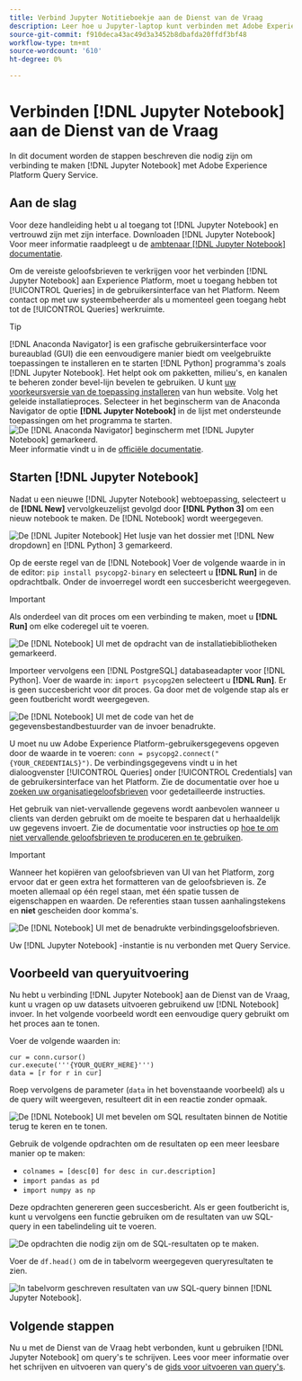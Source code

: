 ```yaml
---
title: Verbind Jupyter Notitieboekje aan de Dienst van de Vraag
description: Leer hoe u Jupyter-laptop kunt verbinden met Adobe Experience Platform Query Service.
source-git-commit: f910deca43ac49d3a3452b8dbafda20ffdf3bf48
workflow-type: tm+mt
source-wordcount: '610'
ht-degree: 0%

---
```


# Verbinden [!DNL Jupyter Notebook] aan de Dienst van de Vraag

In dit document worden de stappen beschreven die nodig zijn om verbinding te maken [!DNL Jupyter Notebook] met Adobe Experience Platform Query Service.

## Aan de slag

Voor deze handleiding hebt u al toegang tot [!DNL Jupyter Notebook] en vertrouwd zijn met zijn interface. Downloaden [!DNL Jupyter Notebook] Voor meer informatie raadpleegt u de [ambtenaar [!DNL Jupyter Notebook] documentatie](https://jupyter.org/).

Om de vereiste geloofsbrieven te verkrijgen voor het verbinden [!DNL Jupyter Notebook] aan Experience Platform, moet u toegang hebben tot [!UICONTROL Queries] in de gebruikersinterface van het Platform. Neem contact op met uw systeembeheerder als u momenteel geen toegang hebt tot de [!UICONTROL Queries] werkruimte.

>[!TIP]
>
>[!DNL Anaconda Navigator] is een grafische gebruikersinterface voor bureaublad (GUI) die een eenvoudigere manier biedt om veelgebruikte toepassingen te installeren en te starten [!DNL Python] programma&#39;s zoals [!DNL Jupyter Notebook]. Het helpt ook om pakketten, milieu&#39;s, en kanalen te beheren zonder bevel-lijn bevelen te gebruiken.
>U kunt [uw voorkeursversie van de toepassing installeren](https://docs.anaconda.com/anaconda/install/) van hun website.
>Volg het geleide installatieproces. Selecteer in het beginscherm van de Anaconda Navigator de optie **[!DNL Jupyter Notebook]** in de lijst met ondersteunde toepassingen om het programma te starten.
>![De [!DNL Anaconda Navigator] beginscherm met [!DNL Jupyter Notebook] gemarkeerd.](../images/clients/jupyter-notebook/anaconda-navigator-home.png)
>Meer informatie vindt u in de [officiële documentatie](https://docs.anaconda.com/anaconda/navigator/).

## Starten [!DNL Jupyter Notebook]

Nadat u een nieuwe [!DNL Jupyter Notebook] webtoepassing, selecteert u de **[!DNL New]** vervolgkeuzelijst gevolgd door **[!DNL Python 3]** om een nieuw notebook te maken. De [!DNL Notebook] wordt weergegeven.

![De [!DNL Jupiter Notebook] Het lusje van het dossier met [!DNL New dropdown] en [!DNL Python] 3 gemarkeerd.](../images/clients/jupyter-notebook/new-notebook.png)

Op de eerste regel van de [!DNL Notebook] Voer de volgende waarde in in de editor: `pip install psycopg2-binary` en selecteert u **[!DNL Run]** in de opdrachtbalk. Onder de invoerregel wordt een succesbericht weergegeven.

>[!IMPORTANT]
>
>Als onderdeel van dit proces om een verbinding te maken, moet u **[!DNL Run]** om elke coderegel uit te voeren.

![De [!DNL Notebook] UI met de opdracht van de installatiebibliotheken gemarkeerd.](../images/clients/jupyter-notebook/install-library.png)

Importeer vervolgens een [!DNL PostgreSQL] databaseadapter voor [!DNL Python]. Voer de waarde in: `import psycopg2`en selecteert u **[!DNL Run]**. Er is geen succesbericht voor dit proces. Ga door met de volgende stap als er geen foutbericht wordt weergegeven.

![De [!DNL Notebook] UI met de code van het de gegevensbestandbestuurder van de invoer benadrukte.](../images/clients/jupyter-notebook/import-dbdriver.png)

U moet nu uw Adobe Experience Platform-gebruikersgegevens opgeven door de waarde in te voeren: `conn = psycopg2.connect("{YOUR_CREDENTIALS}")`. De verbindingsgegevens vindt u in het dialoogvenster [!UICONTROL Queries] onder [!UICONTROL Credentials] van de gebruikersinterface van het Platform. Zie de documentatie over hoe u [zoeken uw organisatiegeloofsbrieven](../ui/credentials.md) voor gedetailleerde instructies.

Het gebruik van niet-vervallende gegevens wordt aanbevolen wanneer u clients van derden gebruikt om de moeite te besparen dat u herhaaldelijk uw gegevens invoert. Zie de documentatie voor instructies op [hoe te om niet vervallende geloofsbrieven te produceren en te gebruiken](../ui/credentials.md#non-expiring-credentials).

>[!IMPORTANT]
>
>Wanneer het kopiëren van geloofsbrieven van UI van het Platform, zorg ervoor dat er geen extra het formatteren van de geloofsbrieven is. Ze moeten allemaal op één regel staan, met één spatie tussen de eigenschappen en waarden. De referenties staan tussen aanhalingstekens en **niet** gescheiden door komma&#39;s.

![De [!DNL Notebook] UI met de benadrukte verbindingsgeloofsbrieven.](../images/clients/jupyter-notebook/provide-credentials.png)

Uw [!DNL Jupyter Notebook] -instantie is nu verbonden met Query Service.

## Voorbeeld van queryuitvoering

Nu hebt u verbinding [!DNL Jupyter Notebook] aan de Dienst van de Vraag, kunt u vragen op uw datasets uitvoeren gebruikend uw [!DNL Notebook] invoer. In het volgende voorbeeld wordt een eenvoudige query gebruikt om het proces aan te tonen.

Voer de volgende waarden in:

```console
cur = conn.cursor()
cur.execute('''{YOUR_QUERY_HERE}''')
data = [r for r in cur]
```

Roep vervolgens de parameter (`data` in het bovenstaande voorbeeld) als u de query wilt weergeven, resulteert dit in een reactie zonder opmaak.

![De [!DNL Notebook] UI met bevelen om SQL resultaten binnen de Notitie terug te keren en te tonen.](../images/clients/jupyter-notebook/example-query.png)

Gebruik de volgende opdrachten om de resultaten op een meer leesbare manier op te maken:

- `colnames = [desc[0] for desc in cur.description]`
- `import pandas as pd`
- `import numpy as np`

Deze opdrachten genereren geen succesbericht. Als er geen foutbericht is, kunt u vervolgens een functie gebruiken om de resultaten van uw SQL-query in een tabelindeling uit te voeren.

![De opdrachten die nodig zijn om de SQL-resultaten op te maken.](../images/clients/jupyter-notebook/format-results-commands.png)

Voer de `df.head()` om de in tabelvorm weergegeven queryresultaten te zien.

![In tabelvorm geschreven resultaten van uw SQL-query binnen [!DNL Jupyter Notebook].](../images/clients/jupyter-notebook/format-results-output.png)

## Volgende stappen

Nu u met de Dienst van de Vraag hebt verbonden, kunt u gebruiken [!DNL Jupyter Notebook] om query&#39;s te schrijven. Lees voor meer informatie over het schrijven en uitvoeren van query&#39;s de [gids voor uitvoeren van query&#39;s](../best-practices/writing-queries.md).
